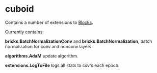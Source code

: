# cuboid
Contains a number of extensions to [Blocks](https://github.com/bartvm/blocks).

Currently contains:

**bricks.BatchNormalizationConv** and **bricks.BatchNormalization**, batch
normalization for conv and nonconv layers.

**algorithms.AdaM** update algorithm.

**extensions.LogToFile** logs all stats to csv's each epoch.
